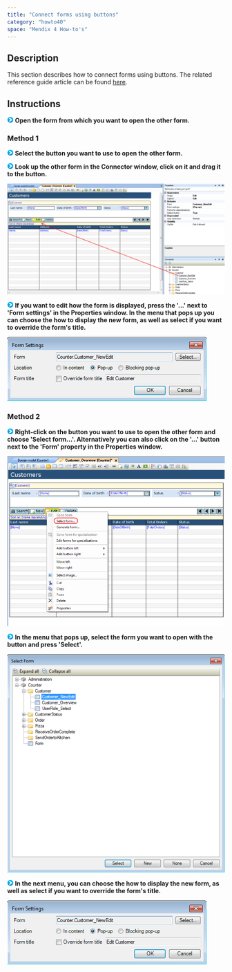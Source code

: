 ```yaml
---
title: "Connect forms using buttons"
category: "howto40"
space: "Mendix 4 How-to's"
---
```

## Description

This section describes how to connect forms using buttons. The related reference guide article can be found [here](https://world.mendix.com/pages/releaseview.action?pageId=9700279).

## Instructions

![](attachments/819203/917932.png) **Open the form from which you want to open the other form.**

### Method 1

![](attachments/819203/917932.png) **Select the button you want to use to open the other form.**

![](attachments/819203/917932.png) **Look up the other form in the Connector window, click on it and drag it to the button.**

![](attachments/2621495/2752765.png)

![](attachments/819203/917932.png) **If you want to edit how the form is displayed, press the '...' next to 'Form settings' in the Properties window. In the menu that pops up you can choose the how to display the new form, as well as select if you want to override the form's title.**

![](attachments/2621495/2752764.png)

### Method 2

![](attachments/819203/917932.png) **Right-click on the button you want to use to open the other form and choose 'Select form...'. Alternatively you can also click on the '...' button next to the 'Form' property in the Properties window.**

![](attachments/2621495/2752750.png)

![](attachments/819203/917932.png) **In the menu that pops up, select the form you want to open with the button and press 'Select'.**

![](attachments/2621495/2752751.png)

![](attachments/819203/917932.png) **In the next menu, you can choose the how to display the new form, as well as select if you want to override the form's title.**

![](attachments/2621495/2752764.png)

